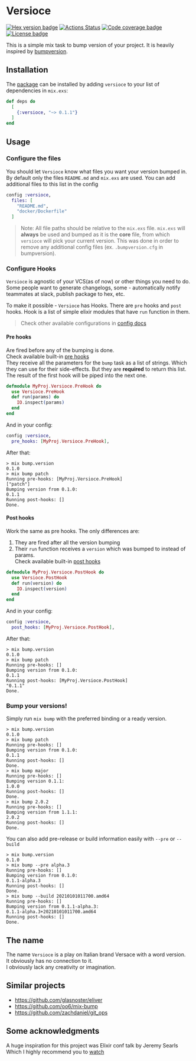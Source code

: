 # Versioce
[![Hex version badge](https://img.shields.io/hexpm/v/versioce.svg)](https://hex.pm/packages/versioce)
[![Actions Status](https://github.com/mpanarin/versioce/workflows/Elixir%20CI/badge.svg)](https://github.com/mpanarin/versioce/actions)
[![Code coverage badge](https://img.shields.io/codecov/c/github/mpanarin/versioce/master.svg)](https://codecov.io/gh/mpanarin/versioce/branch/master)
[![License badge](https://img.shields.io/hexpm/l/versioce.svg)](https://github.com/mpanarin/versioce/blob/master/LICENSE.md)

This is a simple mix task to bump version of your project.
It is heavily inspired by [bumpversion](https://github.com/peritus/bumpversion).

## Installation

The [package](https://hex.pm/packages/versioce) can be installed by adding `versioce` to your list of dependencies in `mix.exs`:

```elixir
def deps do
  [
    {:versioce, "~> 0.1.1"}
  ]
end
```

## Usage

### Configure the files

You should let `Versioce` know what files you want your version bumped in.
By default only the files `README.md` and `mix.exs` are used.
You can add additional files to this list in the config
```elixir
config :versioce,
  files: [
    "README.md",
    "docker/Dockerfile"
  ]
```
> Note: All file paths should be relative to the `mix.exs` file. `mix.exs` will **always** be used and bumped
> as it is the **core** file, from which `versioce` will pick your current version. This was done in order
> to remove any additional config files (ex. `.bumpversion.cfg` in bumpversion).

### Configure Hooks

`Versioce` is agnostic of your VCS(as of now) or other things you need to do.
Some people want to generate changelogs, some - automatically notify teammates
at slack, publish package to hex, etc.

To make it possible - `Versioce` has Hooks. There are `pre` hooks and `post` hooks.
Hook is a list of simple elixir modules that have `run` function in them.

> Check other available configurations in [config docs](Versioce.Config.html)

#### Pre hooks

Are fired before any of the bumping is done.\
Check available built-in [pre hooks](docs/available_hooks.md#pre-hooks)\
They receive all the parameters for the `bump` task as a list of strings.
Which they can use for their side-effects. But they are **required** to return
this list.\
The result of the first hook will be piped into the next one.

```elixir
defmodule MyProj.Versioce.PreHook do
  use Versioce.PreHook
  def run(params) do
    IO.inspect(params)
  end
end
```
And in your config:
```elixir
config :versioce,
  pre_hooks: [MyProj.Versioce.PreHook],
```
After that:
```
> mix bump.version
0.1.0
> mix bump patch
Running pre-hooks: [MyProj.Versioce.PreHook]
["patch"]
Bumping version from 0.1.0:
0.1.1
Running post-hooks: []
Done.
```

#### Post hooks

Work the same as pre hooks. The only differences are:
1. They are fired after all the version bumping
2. Their `run` function receives a `version` which was bumped to instead of params.\
Check available built-in [post hooks](docs/available_hooks.md#post-hooks)

```elixir
defmodule MyProj.Versioce.PostHook do
  use Versioce.PostHook
  def run(version) do
    IO.inspect(version)
  end
end
```
And in your config:
```elixir
config :versioce,
  post_hooks: [MyProj.Versioce.PostHook],
```
After that:
```
> mix bump.version
0.1.0
> mix bump patch
Running pre-hooks: []
Bumping version from 0.1.0:
0.1.1
Running post-hooks: [MyProj.Versioce.PostHook]
"0.1.1"
Done.
```

### Bump your versions!

Simply run `mix bump` with the preferred binding or a ready version.
```
> mix bump.version
0.1.0
> mix bump patch
Running pre-hooks: []
Bumping version from 0.1.0:
0.1.1
Running post-hooks: []
Done.
> mix bump major
Running pre-hooks: []
Bumping version 0.1.1:
1.0.0
Running post-hooks: []
Done.
> mix bump 2.0.2
Running pre-hooks: []
Bumping version from 1.1.1:
2.0.2
Running post-hooks: []
Done.
```

You can also add pre-release or build information easily with `--pre` or `--build`
```
> mix bump.version
0.1.0
> mix bump --pre alpha.3
Running pre-hooks: []
Bumping version from 0.1.0:
0.1.1-alpha.3
Running post-hooks: []
Done.
> mix bump --build 20210101011700.amd64
Running pre-hooks: []
Bumping version from 0.1.1-alpha.3:
0.1.1-alpha.3+20210101011700.amd64
Running post-hooks: []
Done.
```

## The name

The name `Versioce` is a play on Italian brand Versace with a word version.\
It obviously has no connection to it.\
I obviously lack any creativity or imagination.

## Similar projects

  * https://github.com/glasnoster/eliver
  * https://github.com/oo6/mix-bump
  * https://github.com/zachdaniel/git_ops

## Some acknowledgments

A huge inspiration for this project was Elixir conf talk by Jeremy Searls\
Which I highly recommend you to [watch](https://www.youtube.com/watch?v=zTHCEZVL4Kw)
